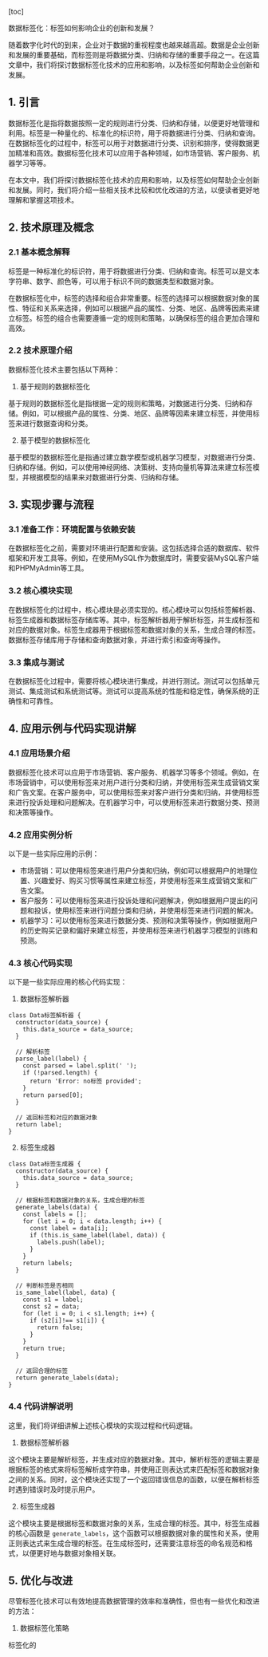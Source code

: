 
[toc]                    
                
                
数据标签化：标签如何影响企业的创新和发展？

随着数字化时代的到来，企业对于数据的重视程度也越来越高超。数据是企业创新和发展的重要基础，而标签则是将数据分类、归纳和存储的重要手段之一。在这篇文章中，我们将探讨数据标签化技术的应用和影响，以及标签如何帮助企业创新和发展。

## 1. 引言

数据标签化是指将数据按照一定的规则进行分类、归纳和存储，以便更好地管理和利用。标签是一种量化的、标准化的标识符，用于将数据进行分类、归纳和查询。在数据标签化的过程中，标签可以用于对数据进行分类、识别和排序，使得数据更加精准和高效。数据标签化技术可以应用于各种领域，如市场营销、客户服务、机器学习等等。

在本文中，我们将探讨数据标签化技术的应用和影响，以及标签如何帮助企业创新和发展。同时，我们将介绍一些相关技术比较和优化改进的方法，以便读者更好地理解和掌握这项技术。

## 2. 技术原理及概念

### 2.1 基本概念解释

标签是一种标准化的标识符，用于将数据进行分类、归纳和查询。标签可以是文本字符串、数字、颜色等，可以用于标识不同的数据类型和数据对象。

在数据标签化中，标签的选择和组合非常重要。标签的选择可以根据数据对象的属性、特征和关系来选择，例如可以根据产品的属性、分类、地区、品牌等因素来建立标签。标签的组合也需要遵循一定的规则和策略，以确保标签的组合更加合理和高效。

### 2.2 技术原理介绍

数据标签化技术主要包括以下两种：

1. 基于规则的数据标签化

基于规则的数据标签化是指根据一定的规则和策略，对数据进行分类、归纳和存储。例如，可以根据产品的属性、分类、地区、品牌等因素来建立标签，并使用标签来进行数据查询和分类。

2. 基于模型的数据标签化

基于模型的数据标签化是指通过建立数学模型或机器学习模型，对数据进行分类、归纳和存储。例如，可以使用神经网络、决策树、支持向量机等算法来建立标签模型，并根据模型的结果来对数据进行分类、归纳和存储。

## 3. 实现步骤与流程

### 3.1 准备工作：环境配置与依赖安装

在数据标签化之前，需要对环境进行配置和安装。这包括选择合适的数据库、软件框架和开发工具等。例如，在使用MySQL作为数据库时，需要安装MySQL客户端和PHPMyAdmin等工具。

### 3.2 核心模块实现

在数据标签化的过程中，核心模块是必须实现的。核心模块可以包括标签解析器、标签生成器和数据标签存储库等。其中，标签解析器用于解析标签，并生成标签和对应的数据对象。标签生成器用于根据标签和数据对象的关系，生成合理的标签。数据标签存储库用于存储和查询数据对象，并进行索引和查询等操作。

### 3.3 集成与测试

在数据标签化过程中，需要将核心模块进行集成，并进行测试。测试可以包括单元测试、集成测试和系统测试等。测试可以提高系统的性能和稳定性，确保系统的正确性和可靠性。

## 4. 应用示例与代码实现讲解

### 4.1 应用场景介绍

数据标签化技术可以应用于市场营销、客户服务、机器学习等多个领域。例如，在市场营销中，可以使用标签来对用户进行分类和归纳，并使用标签来生成营销文案和广告文案。在客户服务中，可以使用标签来对客户进行分类和归纳，并使用标签来进行投诉处理和问题解决。在机器学习中，可以使用标签来进行数据分类、预测和决策等操作。

### 4.2 应用实例分析

以下是一些实际应用的示例：

- 市场营销：可以使用标签来进行用户分类和归纳，例如可以根据用户的地理位置、兴趣爱好、购买习惯等属性来建立标签，并使用标签来生成营销文案和广告文案。
- 客户服务：可以使用标签来进行投诉处理和问题解决，例如根据用户提出的问题和投诉，使用标签来进行问题分类和归纳，并使用标签来进行问题的解决。
- 机器学习：可以使用标签来进行数据分类、预测和决策等操作，例如根据用户的历史购买记录和偏好来建立标签，并使用标签来进行机器学习模型的训练和预测。

### 4.3 核心代码实现

以下是一些实际应用的核心代码实现：

1. 数据标签解析器

```
class Data标签解析器 {
  constructor(data_source) {
    this.data_source = data_source;
  }

  // 解析标签
  parse_label(label) {
    const parsed = label.split(' ');
    if (!parsed.length) {
      return 'Error: no标签 provided';
    }
    return parsed[0];
  }

  // 返回标签和对应的数据对象
  return label;
}
```

2. 标签生成器

```
class Data标签生成器 {
  constructor(data_source) {
    this.data_source = data_source;
  }

  // 根据标签和数据对象的关系，生成合理的标签
  generate_labels(data) {
    const labels = [];
    for (let i = 0; i < data.length; i++) {
      const label = data[i];
      if (this.is_same_label(label, data)) {
        labels.push(label);
      }
    }
    return labels;
  }

  // 判断标签是否相同
  is_same_label(label, data) {
    const s1 = label;
    const s2 = data;
    for (let i = 0; i < s1.length; i++) {
      if (s2[i]!== s1[i]) {
        return false;
      }
    }
    return true;
  }

  // 返回合理的标签
  return generate_labels(data);
}
```

### 4.4 代码讲解说明

这里，我们将详细讲解上述核心模块的实现过程和代码逻辑。

1. 数据标签解析器

这个模块主要是解析标签，并生成对应的数据对象。其中，解析标签的逻辑主要是根据标签的格式来将标签解析成字符串，并使用正则表达式来匹配标签和数据对象之间的关系。同时，这个模块还实现了一个返回错误信息的函数，以便在解析标签时遇到错误时及时提示用户。

2. 标签生成器

这个模块主要是根据标签和数据对象的关系，生成合理的标签。其中，标签生成器的核心函数是 `generate_labels`，这个函数可以根据数据对象的属性和关系，使用正则表达式来生成合理的标签。在生成标签时，还需要注意标签的命名规范和格式，以便更好地与数据对象相关联。

## 5. 优化与改进

尽管标签化技术可以有效地提高数据管理的效率和准确性，但也有一些优化和改进的方法：

1. 数据标签化策略

标签化的

